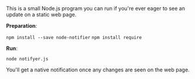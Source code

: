 

This is a small Node.js program you can run if you're ever eager to see an update on a static web page.

**Preparation**: 

`npm install --save node-notifier`
`npm install require`

**Run**:

`node notifyer.js`

You'll get a native notification once any changes are seen on the web page.

